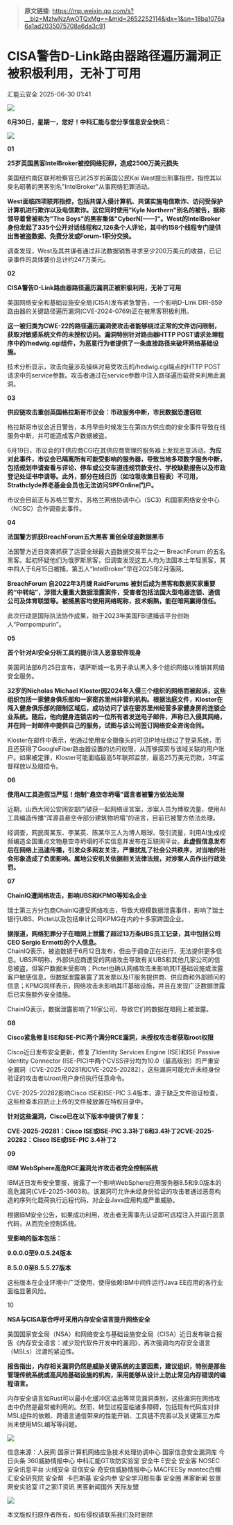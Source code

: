 > **原文链接**: https://mp.weixin.qq.com/s?__biz=MzIwNzAwOTQxMg==&mid=2652252114&idx=1&sn=18ba1076a6a1ad2035075708a6da3c91

#  CISA警告D-Link路由器路径遍历漏洞正被积极利用，无补丁可用  
 汇能云安全   2025-06-30 01:41  
  
![](https://mmbiz.qpic.cn/mmbiz_jpg/NSXvotEG4JwA6iae234BZTcVibeERibUSXzuEcPBm0KEMkcib3FBtLd1knaf9G3YvldE9VVDHbQX0dTbHob41hCqoQ/640?wx_fmt=jpeg&from=appmsg "")  
  
**6****月****30****日，星期一****，您好！中科汇能与您分享信息安全快讯：**  
  
![](https://mmbiz.qpic.cn/mmbiz_gif/NSXvotEG4Jye0y8llHqNwDS7dibicHiagXCdpf5mUqITTlYxTbYPyoqnXCEnE4ibahhbjibeJNnAhWFAUeArH2cyS4Q/640?wx_fmt=gif&from=appmsg "")  
  
**01**  
  
  
**25岁英国黑客IntelBroker被控网络犯罪，造成2500万美元损失**  
  
  
美国纽约南区联邦检察官已对25岁的英国公民Kai West提出刑事指控，指控其以臭名昭著的黑客别名"IntelBroker"从事网络犯罪活动。  
  
**West面临四项联邦指控，包括共谋入侵计算机、共谋实施电信欺诈、访问受保护计算机进行欺诈以及电信欺诈。这位同时使用"Kyle Northern"别名的被告，据称领导着曾被称为"The Boys"的黑客集体"CyberN[——]"。West的IntelBroker身份发起了335个公开对话线程和2,126条个人评论，其中约158个线程专门提供出售被盗数据、免费分发或Forum-1积分交换。**  
  
调查发现，West及其共谋者通过非法数据销售寻求至少200万美元的收益，已记录事件的具体要价总计约247万美元。  
  
**02**  
  
**CISA警告D-Link路由器路径遍历漏洞正被积极利用，无补丁可用**  
  
  
美国网络安全和基础设施安全局(CISA)发布紧急警告，一个影响D-Link DIR-859路由器的关键路径遍历漏洞(CVE-2024-0769)正在被黑客积极利用。  
  
**这一被归类为CWE-22的路径遍历漏洞使攻击者能够绕过正常的文件访问限制，获取对敏感系统文件的未授权访问。漏洞特别针对路由器HTTP POST请求处理程序中的/hedwig.cgi组件，为恶意行为者提供了一条直接路径来破坏网络基础设施。**  
  
技术分析显示，攻击向量涉及操纵对易受攻击的/hedwig.cgi端点的HTTP POST请求中的service参数。攻击者通过在service参数中注入路径遍历载荷来利用此漏洞。  
  
**03**  
  
**供应链攻击重创英国格拉斯哥市议会：市政服务中断，市民数据恐遭窃取**  
  
  
格拉斯哥市议会近日警告，本月早些时候发生在第四方供应商的安全事件导致在线服务中断，并可能造成客户数据被盗。  
  
6月19日，市议会的IT供应商CGI在其供应商管理的服务器上发现恶意活动。**为应对此事件，市议会已隔离所有可能受影响的服务器，导致当地多项数字服务中断，包括规划申请查看与评论、停车或公交车道违规罚款支付、学校缺勤报告以及市政登记处证书申请等。此外，部分在线日历（如垃圾收集日程表）不可用，Strathclyde养老基金会员也无法访问SPFOnline门户。**  
  
市议会目前正与苏格兰警方、苏格兰网络协调中心（SC3）和国家网络安全中心（NCSC）合作调查此事件。  
  
**04**  
  
  
**法国警方抓获BreachForum五大黑客 重创全球盗数据黑市**  
  
  
法国警方近日突袭抓获了运营全球最大盗数据交易平台之一 BreachForum 的五名黑客。起初怀疑他们为俄罗斯黑客，但调查发现这五人均为法国本土年轻黑客，其中四人于6月15日被捕，第五人“IntelBroker”早在2025年2月落网。  
  
**BreachForum 自2022年3月继 RaidForums 被封后成为黑客和数据买家重要的“中转站”，涉猎大量重大数据泄露案件，受害者包括法国大型电器连锁、通信公司及体育联盟等。被捕黑客均使用网络昵称，技术娴熟，能在暗网赢得信任。**  
  
此次行动是国际执法协作成果，始于2023年美国FBI逮捕该平台创始人“Pompompurin”。  
  
**05**  
  
**首个针对AI安全分析工具的提示注入恶意软件现身**  
  
  
美国司法部6月25日宣布，堪萨斯城一名男子承认黑入多个组织网络以推销其网络安全服务。  
  
**32岁的Nicholas Michael Kloster因2024年入侵三个组织的网络而被起诉，这些组织包括一家健身俱乐部和一家密苏里州非营利机构。根据法庭文件，Kloster在闯入健身俱乐部的限制区域后，成功访问了该在密苏里州经营多家健身房的连锁企业系统。随后，他向健身连锁店的一位所有者发送电子邮件，声称已入侵其网络，并在同一封邮件中提供自己的服务，试图与该公司签订网络安全咨询合同。**  
  
Kloster在邮件中表示，他通过使用安全摄像头的可见IP地址绕过了登录系统，而且还获得了GoogleFiber路由器设置的访问权限，从而够探索与该域关联的用户账户。如果被定罪，Kloster可能面临最高5年联邦监禁，最高25万美元罚款，3年监督释放以及赔偿令。  
  
**06**  
  
**使用AI工具造假当严惩！炮制“悬空寺坍塌”谣言者被警方依法处理**  
  
  
近期，山西大同公安网安部门破获一起网络谣言案，涉案人员为博取流量，使用AI工具编造传播“浑源县悬空寺部分建筑物坍塌”的谣言，目前已被警方依法处理。  
  
经调查，网民周某东、李某英、陈某华三人为博人眼球、吸引流量，利用AI生成视频编造全国重点文物悬空寺坍塌的不实信息并发布在互联网平台。**此虚假信息发布后在网络上迅速传播，引发众多网友关注，严重扰乱了社会公共秩序，对当地的社会形象造成了负面影响。属地公安机关依据相关法律法规，对涉案人员作出行政处罚。**  
  
**07**  
  
**ChainIQ遭网络攻击，影响UBS和KPMG等知名企业**  
  
  
瑞士第三方分包商ChainIQ遭受网络攻击，导致大规模数据泄露事件，影响了瑞士银行UBS、Pictet以及包括审计公司KPMG在内的十多家跨国企业。  
  
**据报道，网络犯罪分子在暗网上泄露了超过13万条UBS员工记录，其中包括公司CEO Sergio Ermotti的个人信息。**  
ChainIQ表示，被盗数据于6月12日发布，但由于调查正在进行，无法提供更多信息。UBS声明称，外部供应商遭受的网络攻击导致有关UBS和其他几家公司的信息被盗，但客户数据未受影响；Pictet也确认网络攻击未影响其IT基础设施或泄露客户敏感信息，但数据泄露暴露了其发票以及IT服务提供商、供应商和外部顾问的信息；KPMG同样表示，网络攻击未影响其IT基础设施，并且在发现广泛数据泄露后已实施额外安全措施。  
  
ChainIQ表示，数据泄露影响了19家公司，导致它们的数据在暗网上被泄露。  
  
**08**  
  
**Cisco紧急修复ISE和ISE-PIC两个满分RCE漏洞，未授权攻击者获取root权限**  
  
  
Cisco近日发布安全更新，修复了Identity Services Engine (ISE)和ISE Passive Identity Connector (ISE-PIC)中两个CVSS评分均为10.0（最高级别）的严重安全漏洞（CVE-2025-20281和CVE-2025-20282），这些漏洞可能允许未经身份验证的攻击者以root用户身份执行任意命令。  
  
CVE-2025-20282影响Cisco ISE和ISE-PIC 3.4版本，源于缺乏文件验证检查，这些检查本应防止上传的文件被放置在特权目录中。  
  
**针对这些漏洞，Cisco已在以下版本中提供了修复：**  
  
**CVE-2025-20281：Cisco ISE或ISE-PIC 3.3补丁6和3.4补丁2CVE-2025-20282：Cisco ISE或ISE-PIC 3.4补丁2**  
  
**09**  
  
**IBM WebSphere高危RCE漏洞允许攻击者完全控制系统**  
  
  
IBM近日发布安全警报，披露了一个影响WebSphere应用服务器8.5和9.0版本的高危漏洞(CVE-2025-36038)。该漏洞可允许未经身份验证的攻击者通过恶意构造的序列化载荷执行远程代码，对企业Java应用构成严重威胁。  
  
根据IBM安全公告，如果成功利用，攻击者无需事先认证即可远程注入并运行恶意代码，从而完全控制系统。  
  
**受影响的版本包括：**  
  
**9.0.0.0至9.0.5.24版本**  
  
**8.5.0.0至8.5.5.27版本**  
  
这些版本在企业环境中广泛使用，使得依赖IBM中间件运行Java EE应用的各行业面临显著风险。  
  
10  
  
**NSA与CISA联合呼吁采用内存安全语言提升网络安全**  
  
  
美国国家安全局（NSA）和网络安全与基础设施安全局（CISA）近日发布联合报告《内存安全语言：减少现代软件开发中的漏洞》，再次强调向内存安全语言（MSLs）过渡的紧迫性。  
  
**报告指出，内存相关漏洞仍然是威胁关键系统的主要因素，建议组织，特别是那些管理传统系统或高风险基础设施的机构，采用能够从设计上防止常见内存错误的编程语言。**  
  
内存安全语言如Rust可以最小化缓冲区溢出等常见漏洞类别，这些漏洞在网络攻击中仍然是最常被利用的。然而，转型过程面临诸多障碍，包括现有代码库对非MSL组件的依赖、跨语言通信带来的性能开销、工具链不完善以及关键第三方库尚未使用MSL编写等问题。  
  
![](https://mmbiz.qpic.cn/mmbiz_gif/NSXvotEG4Jye0y8llHqNwDS7dibicHiagXCup7gmOWArUShkd75cCS917DSDA6N0XbjzLRXtbBYgjHQprZVjRMl2Q/640?wx_fmt=gif&from=appmsg "")  
  
信息来源：人民网 国家计算机网络应急技术处理协调中心 国家信息安全漏洞库 今日头条 360威胁情报中心 中科汇能GT攻防实验室 安全牛 E安全 安全客 NOSEC安全讯息平台 火绒安全 亚信安全 奇安信威胁情报中心 MACFEESy mantec白帽汇安全研究院 安全帮  卡巴斯基 安全内参 安全学习那些事 安全圈 黑客新闻 蚁景网安实验室 IT之家IT资讯 黑客新闻国外 天际友盟  
  
![](https://mmbiz.qpic.cn/mmbiz_png/NSXvotEG4Jy8LNPtUFy94c9CGG0ASQqK4WcEDppBOWoymg5KyMOPPy14tftLVEgIibMlwuvsTjffaicjlVtficB2A/640?wx_fmt=png&from=appmsg "")  
  
本文版权归原作者所有，如有侵权请联系我们及时删除  
  
  
